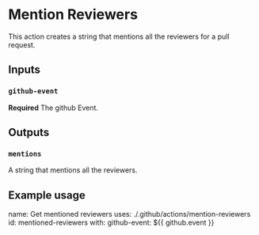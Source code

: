 # Mention Reviewers

This action creates a string that mentions all the reviewers for a pull request.

## Inputs

### `github-event`

**Required** The github Event.

## Outputs

### `mentions`

A string that mentions all the reviewers.

## Example usage

name: Get mentioned reviewers 
uses: ./.github/actions/mention-reviewers
id: mentioned-reviewers
  with:
    github-event: ${{ github.event }}

